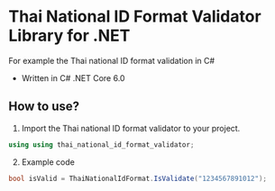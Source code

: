 # Thai National ID Format Validator Library for .NET
For example the Thai national ID format validation in C#
- Written in C# .NET Core 6.0

## How to use?
1. Import the Thai national ID format validator to your project.
```C#
using using thai_national_id_format_validator;
```
2. Example code
```C#
bool isValid = ThaiNationalIdFormat.IsValidate("1234567891012");
```

